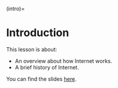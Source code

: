 (intro)=
# Introduction

This lesson is about:

- An overview about how Internet works.
- A brief history of Internet.

You can find the slides [here](slides/introduction.odp).
